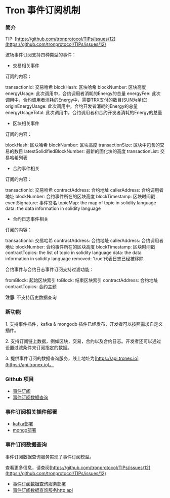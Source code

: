 
# Tron 事件订阅机制

<h3> 简介 </h3>

TIP: [https://github.com/tronprotocol/TIPs/issues/12](https://github.com/tronprotocol/TIPs/issues/12)

波场事件订阅支持四种类型的事件：

- 交易相关事件

订阅的内容：

transactionId: 交易哈希
blockHash: 区块哈希
blockNumber: 区块高度
energyUsage: 此次调用中，合约调用者消耗的Energy的总量
energyFee: 此次调用中，合约调用者消耗的Energy中，需要TRX支付的数目(SUN为单位)
originEnergyUsage: 此次调用中，合约开发者消耗的Energy的总量
energyUsageTotal: 此次调用中，合约调用者和合约开发者消耗的Energy的总量


- 区块相关事件

订阅的内容：

blockHash: 区块哈希
blockNumber: 区块高度
transactionSize: 区块中包含的交易的数目
latestSolidifiedBlockNumber: 最新的固化块的高度
transactionList: 交易哈希列表

- 合约事件相关

订阅的内容：

transactionId: 交易哈希
contractAddress: 合约地址
callerAddress: 合约调用者地址
blockNumber: 合约事件所在的区块高度
blockTimestamp: 区块时间戳
eventSignature: 事件签名
topicMap: the map of topic in solidity language
data: the data information in solidity language


- 合约日志事件相关

订阅的内容：

transactionId: 交易哈希
contractAddress: 合约地址
callerAddress: 合约调用者地址
blockNumber: 合约事件所在的区块高度
blockTimestamp: 区块时间戳
contractTopics: the list of topic in solidity language
data: the data information in solidity language
removed: 'true'代表日志已经被移除


合约事件与合约日志事件订阅支持过滤功能：

fromBlock: 起始区块索引
toBlock: 结束区块索引
contractAddress: 合约地址
contractTopics: 合约主题

**注意**: 不支持历史数据查询


<h3> 新功能 </h3>

1.&nbsp;支持事件插件，kafka & mongodb 插件已经发布，开发者可以按照需求自定义插件。

2.&nbsp;支持订阅链上数据，例如区块，交易，合约以及合约日志。开发者还可以通过设置过滤条件来订阅指定的数据。

3.&nbsp;提供事件订阅的数据查询服务，线上地址为[https://api.tronex.io](https://api.tronex.io)。

<h3> Github 项目 </h3>

- [事件订阅](https://github.com/tronprotocol/event-plugin)
- [事件订阅数据查询](https://github.com/tronprotocol/tron-eventquery)

<h3> 事件订阅相关插件部署 </h3>

- [kafka部署](https://tronprotocol.github.io/documentation-zh/developers/deployment/#kafka)
- [mongo部署](https://tronprotocol.github.io/documentation-zh/developers/deployment/#mongo)

<h3> 事件订阅数据查询 </h3>

事件订阅数据查询服务实现了事件订阅模型。

查看更多信息，请查阅[https://github.com/tronprotocol/TIPs/issues/12](https://github.com/tronprotocol/TIPs/issues/12)

- [事件订阅数据查询服务部署](https://tronprotocol.github.io/documentation-zh/developers/deployment/#_6)
- [事件订阅数据查询服务http api](https://github.com/tronprotocol/documentation-zh/tree/master/docs_without_index/plugin/event-query-http.md)
